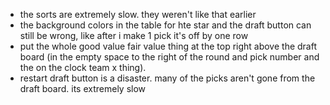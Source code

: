 - the sorts are extremely slow. they weren't like that earlier
- the background colors in the table for hte star and the draft button can still be wrong, like after i make 1 pick it's off by one row
- put the whole good value fair value thing at the top right above the draft board (in the empty space to the right of the round and pick number and the on the clock team x thing).
-  restart draft button is a disaster. many of the picks aren't gone from the draft board. its extremely slow